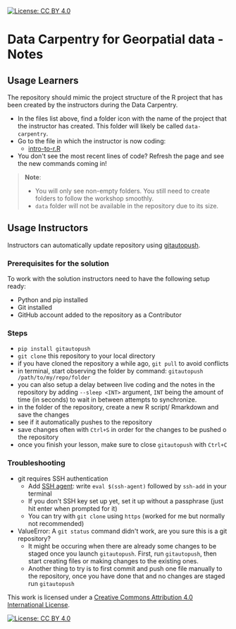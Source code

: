 [![License: CC BY 4.0](https://img.shields.io/badge/License-CC_BY_4.0-lightgrey.svg)](https://creativecommons.org/licenses/by/4.0/)

# Data Carpentry for Georpatial data  - Notes 

## Usage Learners 
The repository should mimic the project structure of the R project that has been created by the instructors during the Data Carpentry. 
- In the files list above, find a folder icon with the name of the project that the instructor has created. This folder will likely be called `data-carpentry`.
- Go to the file in which the instructor is now coding:
  - [intro-to-r.R](https://github.com/Rbanism/geospatial-data-carpentry-tud-2022-11-livecode/blob/main/scripts/intro-to-r.R)
- You don't see the most recent lines of code? Refresh the page and  see the new commands coming in!

> **Note**: 
> - You will only see non-empty folders. You still need to create folders to follow the workshop smoothly.
> - `data` folder will not be available in the repository due to its size. 

## Usage Instructors 
Instructors can automatically update repository using [gitautopush](https://pypi.org/project/gitautopush/). 

### Prerequisites for the solution
To work with the solution instructors need to have the following setup ready:
- Python and pip installed
- Git installed
- GitHub account added to the repository as a Contributor 

### Steps
- `pip install gitautopush`
- `git clone` this repository to your local directory
- if you have cloned the repository a while ago, `git pull` to avoid conflicts
- in terminal, start observing the folder by command: `gitautopush /path/to/my/repo/folder`
- you can also setup a delay between live coding and the notes in the repository by adding `--sleep <INT>` argument,  `INT` being the amount of time (in seconds) to wait in between attempts to synchronize.
- in the folder of the repository, create a new R script/ Rmarkdown and save the changes
- see if it automatically pushes to the repository
- save changes often with `Ctrl+S` in order for the changes to be pushed o the repository
- once you finish your lesson, make sure to close `gitautopush` with `Ctrl+C`  

### Troubleshooting
- git requires SSH authentication
    - Add [SSH agent](https://stackoverflow.com/questions/10032461/git-keeps-asking-me-for-my-ssh-key-passphrase): write `eval $(ssh-agent)` followed by `ssh-add` in your terminal
    - If you don't SSH key set up yet, set it up without a passphrase (just hit enter when prompted for it)
    - You can try with `git clone` using  `https` (worked for me but normally not recommended)
- ValueError: A `git status` command didn't work, are you sure this is a git repository?
    - It might be occuring when there are already some changes to be staged once you launch `gitautopush`. First, run `gitautopush`, then start creating files or making changes to the existing ones. 
    - Another thing to try is to first commit and push one file manually to the repository, once you have done that and no changes are staged run `gitautopush`



This work is licensed under a [Creative Commons Attribution 4.0 International License](https://creativecommons.org/licenses/by/4.0/).

[![License: CC BY 4.0](https://licensebuttons.net/l/by/4.0/80x15.png)](https://creativecommons.org/licenses/by/4.0/)

